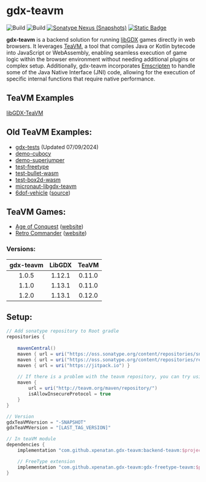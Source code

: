 # gdx-teavm

![Build](https://github.com/xpenatan/gdx-teavm/actions/workflows/release.yml/badge.svg)
![Build](https://github.com/xpenatan/gdx-teavm/actions/workflows/snapshot.yml/badge.svg)
[![Sonatype Nexus (Snapshots)](https://img.shields.io/nexus/releases/com.github.xpenatan.gdx-teavm/backend-teavm?nexusVersion=2&server=https%3A%2F%2Foss.sonatype.org&label=release)](https://repo.maven.apache.org/maven2/com/github/xpenatan/gdx-teavm/)
[![Static Badge](https://img.shields.io/badge/snapshot---SNAPSHOT-red)](https://oss.sonatype.org/content/repositories/snapshots/com/github/xpenatan/gdx-teavm/)

**gdx-teavm** is a backend solution for running [libGDX](https://github.com/libgdx/libgdx) games directly in web browsers. It leverages [TeaVM](https://github.com/konsoletyper/teavm), a tool that compiles Java or Kotlin bytecode into JavaScript or WebAssembly, enabling seamless execution of game logic within the browser environment without needing additional plugins or complex setup.
Additionally, gdx-teavm incorporates [Emscripten](https://emscripten.org/) to handle some of the Java Native Interface (JNI) code, allowing for the execution of specific internal functions that require native performance.

## TeaVM Examples
[libGDX-TeaVM](https://github.com/xpenatan/libGDX-TeaVM)


## Old TeaVM Examples:
* [gdx-tests](https://xpenatan.github.io/gdx-teavm/teavm/gdx-tests/) (Updated 07/09/2024)
* [demo-cubocy](https://xpenatan.github.io/gdx-teavm/teavm/demo-cubocy/)
* [demo-superjumper](https://xpenatan.github.io/gdx-teavm/teavm/demo-superjumper/)
* [test-freetype](https://xpenatan.github.io/gdx-teavm/teavm/test-freetype-packtest/)
* [test-bullet-wasm](https://xpenatan.github.io/gdx-teavm/teavm/test-bullet/)
* [test-box2d-wasm](https://xpenatan.github.io/gdx-teavm/teavm/test-box2d/)
* [micronaut-libgdx-teavm](https://github.com/hollingsworthd/micronaut-libgdx-teavm)
* [6dof-vehicle](https://xpenatan.github.io/gdx-6dof-vehicle-demo/teavm/vehicle/) ([source](https://github.com/xpenatan/gdx-6dof-vehicle-demo))

## TeaVM Games:
* [Age of Conquest](https://www.ageofconquest.com/webapp/) ([website](https://www.ageofconquest.com/))
* [Retro Commander](https://www.retrocommander.com/webapp/) ([website](https://www.retrocommander.com/))


### Versions:
| gdx-teavm |  LibGDX  | TeaVM  |
|:---------:|:--------:|:------:|
|   1.0.5   |  1.12.1  | 0.11.0 |
|   1.1.0   |  1.13.1  | 0.11.0 |
|   1.2.0   |  1.13.1  | 0.12.0 |

## Setup:
```groovy
// Add sonatype repository to Root gradle
repositories {
    
    mavenCentral()
    maven { url = uri("https://oss.sonatype.org/content/repositories/snapshots/") }
    maven { url = uri("https://oss.sonatype.org/content/repositories/releases/") }
    maven { url = uri("https://jitpack.io") }
    
    // If there is a problem with the teavm repository, you can try using http
    maven {
        url = uri("http://teavm.org/maven/repository/")
        isAllowInsecureProtocol = true
    }
}

// Version
gdxTeaVMVersion = "-SNAPSHOT"
gdxTeaVMVersion = "[LAST_TAG_VERSION]"

// In teaVM module
dependencies {
    implementation "com.github.xpenatan.gdx-teavm:backend-teavm:$project.gdxTeaVMVersion"

    // FreeType extension
    implementation "com.github.xpenatan.gdx-teavm:gdx-freetype-teavm:$project.gdxTeaVMVersion"
}
```